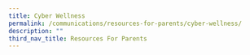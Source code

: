 ```yaml
---
title: Cyber Wellness
permalink: /communications/resources-for-parents/cyber-wellness/
description: ""
third_nav_title: Resources For Parents
---
```

